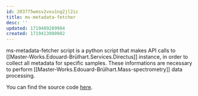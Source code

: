 ```yaml
---
id: 203775wmsv2vxu1ng2jl2ic
title: ms-metadata-fetcher
desc: ''
updated: 1719489289984
created: 1719413980982
---
```


ms-metadata-fetcher script is a python script that makes API calls to [[Master-Works.Edouard-Brülhart.Services.Directus]] instance, in order to collect all metadata for specific samples. These informations are necessary to perform [[Master-Works.Edouard-Brülhart.Mass-spectrometry]] data processing.

You can find the source code [here](https://github.com/digital-botanical-gardens-initiative/ms-metadata-fetcher).